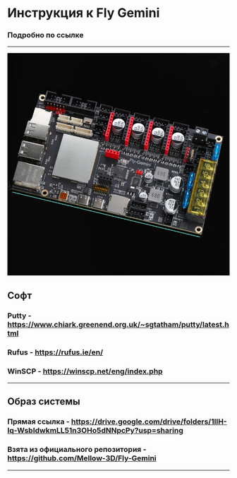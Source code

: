 # Инструкция к Fly Gemini
### Подробно по ссылке
---
![Fly Gemini](/Assets/gemini.webp)
## Софт
### Putty - https://www.chiark.greenend.org.uk/~sgtatham/putty/latest.html
### Rufus - https://rufus.ie/en/
### WinSCP - https://winscp.net/eng/index.php
---
## Образ системы
### Прямая ссылка - https://drive.google.com/drive/folders/1llH-lq-WsbIdwkmLL51n3OHo5dNNpcPy?usp=sharing
### Взята из официального репозитория - https://github.com/Mellow-3D/Fly-Gemini
---
